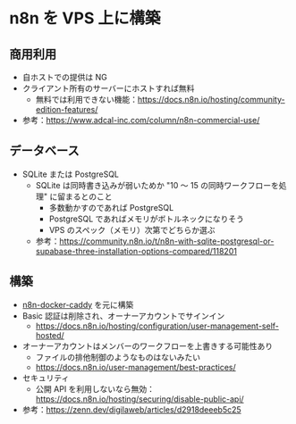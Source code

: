 # n8n を VPS 上に構築

## 商用利用

- 自ホストでの提供は NG
- クライアント所有のサーバーにホストすれば無料
    - 無料では利用できない機能：https://docs.n8n.io/hosting/community-edition-features/
- 参考：https://www.adcal-inc.com/column/n8n-commercial-use/

## データベース

- SQLite または PostgreSQL
    - SQLite は同時書き込みが弱いためか "10 ～ 15 の同時ワークフローを処理" に留まるとのこと
        - 多数動かすのであれば PostgreSQL
        - PostgreSQL であればメモリがボトルネックになりそう
        - VPS のスペック（メモリ）次第でどちらか選ぶ
    - 参考：https://community.n8n.io/t/n8n-with-sqlite-postgresql-or-supabase-three-installation-options-compared/118201

## 構築

- [n8n-docker-caddy](https://github.com/n8n-io/n8n-hosting/tree/main/docker-caddy) を元に構築
- Basic 認証は削除され、オーナーアカウントでサインイン
    - https://docs.n8n.io/hosting/configuration/user-management-self-hosted/
- オーナーアカウントはメンバーのワークフローを上書きする可能性あり
    - ファイルの排他制御のようなものはないみたい
    - https://docs.n8n.io/user-management/best-practices/
- セキュリティ
    - 公開 API を利用しないなら無効：https://docs.n8n.io/hosting/securing/disable-public-api/
- 参考：https://zenn.dev/digilaweb/articles/d2918deeeb5c25